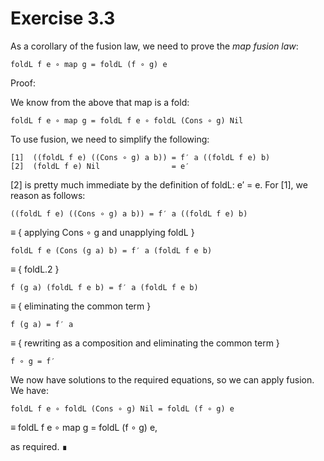 # Exercise 3.3

As a corollary of the fusion law, we need to prove the *map
fusion law*:

    foldL f e ∘ map g = foldL (f ∘ g) e

Proof:

We know from the above that map is a fold:

    foldL f e ∘ map g = foldL f e ∘ foldL (Cons ∘ g) Nil

To use fusion, we need to simplify the following:

    [1]  ((foldL f e) ((Cons ∘ g) a b)) = f′ a ((foldL f e) b)
    [2]  (foldL f e) Nil                = e′

[2] is pretty much immediate by the definition of foldL: e′ = e.
For [1], we reason as follows:

    ((foldL f e) ((Cons ∘ g) a b)) = f′ a ((foldL f e) b)

  ≡   { applying Cons ∘ g and unapplying foldL }

    foldL f e (Cons (g a) b) = f′ a (foldL f e b)

  ≡   { foldL.2 }

    f (g a) (foldL f e b) = f′ a (foldL f e b)

  ≡   { eliminating the common term }

    f (g a) = f′ a

  ≡   { rewriting as a composition and eliminating the common term }

    f ∘ g = f′

We now have solutions to the required equations, so we can apply
fusion.  We have:

    foldL f e ∘ foldL (Cons ∘ g) Nil = foldL (f ∘ g) e

  ≡ foldL f e ∘ map g = foldL (f ∘ g) e,

as required. ∎
